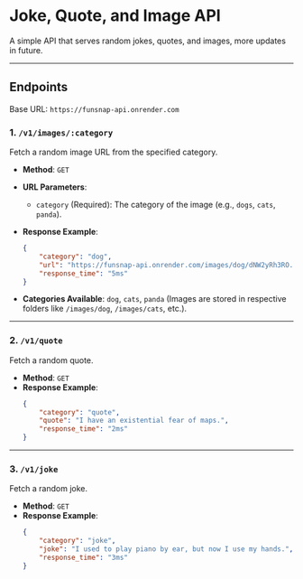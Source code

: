 # Joke, Quote, and Image API

A simple API that serves random jokes, quotes, and images, more updates in future.

---

## Endpoints
Base URL: `https://funsnap-api.onrender.com`

### **1. `/v1/images/:category`**
Fetch a random image URL from the specified category.

- **Method**: `GET`
- **URL Parameters**: 
    - `category` (Required): The category of the image (e.g., `dogs`, `cats`, `panda`).
- **Response Example**:
    ```json
    {
        "category": "dog",
        "url": "https://funsnap-api.onrender.com/images/dog/dNW2yRh3RO.png",
        "response_time": "5ms"
    }
    ```

- **Categories Available**: `dog`, `cats`, `panda` (Images are stored in respective folders like `/images/dog`, `/images/cats`, etc.).

---

### **2. `/v1/quote`**
Fetch a random quote.

- **Method**: `GET`
- **Response Example**:
    ```json
    {
        "category": "quote",
        "quote": "I have an existential fear of maps.",
        "response_time": "2ms"
    }
    ```

---

### **3. `/v1/joke`**
Fetch a random joke.

- **Method**: `GET`
- **Response Example**:
    ```json
    {
        "category": "joke",
        "joke": "I used to play piano by ear, but now I use my hands.",
        "response_time": "3ms"
    }
    ```